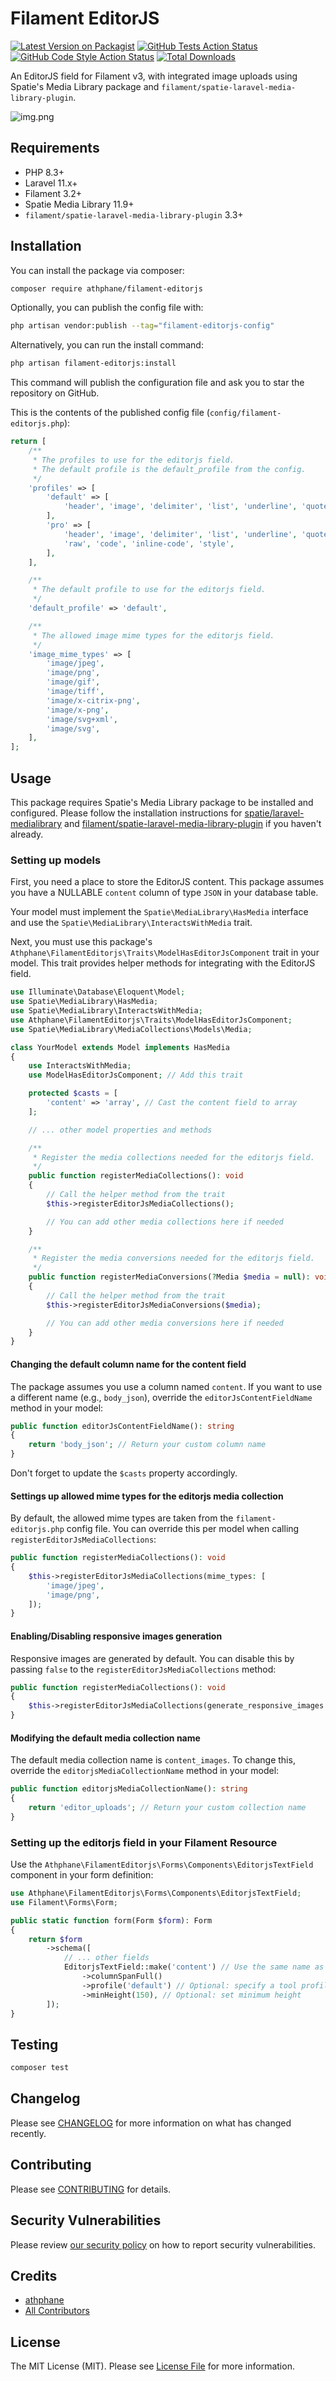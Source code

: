 # Filament EditorJS

[![Latest Version on Packagist](https://img.shields.io/packagist/v/athphane/filament-editorjs.svg?style=flat-square)](https://packagist.org/packages/athphane/filament-editorjs)
[![GitHub Tests Action Status](https://img.shields.io/github/actions/workflow/status/athphane/filament-editorjs/run-tests.yml?branch=main&label=tests&style=flat-square)](https://github.com/athphane/filament-editorjs/actions?query=workflow%3Arun-tests+branch%3Amain)
[![GitHub Code Style Action Status](https://img.shields.io/github/actions/workflow/status/athphane/filament-editorjs/fix-php-code-styling.yml?branch=main&label=code%20style&style=flat-square)](https://github.com/athphane/filament-editorjs/actions?query=workflow%3A"Fix+PHP+code+styling"+branch%3Amain)
[![Total Downloads](https://img.shields.io/packagist/dt/athphane/filament-editorjs.svg?style=flat-square)](https://packagist.org/packages/athphane/filament-editorjs)

An EditorJS field for Filament v3, with integrated image uploads using Spatie's Media Library package and `filament/spatie-laravel-media-library-plugin`.

![img.png](assets/img.png)

## Requirements

- PHP 8.3+
- Laravel 11.x+
- Filament 3.2+
- Spatie Media Library 11.9+
- `filament/spatie-laravel-media-library-plugin` 3.3+

## Installation

You can install the package via composer:

```bash
composer require athphane/filament-editorjs
```

Optionally, you can publish the config file with:

```bash
php artisan vendor:publish --tag="filament-editorjs-config"
```

Alternatively, you can run the install command:

```bash
php artisan filament-editorjs:install
```

This command will publish the configuration file and ask you to star the repository on GitHub.

This is the contents of the published config file (`config/filament-editorjs.php`):

```php
return [
    /**
     * The profiles to use for the editorjs field.
     * The default profile is the default_profile from the config.
     */
    'profiles' => [
        'default' => [
            'header', 'image', 'delimiter', 'list', 'underline', 'quote', 'table',
        ],
        'pro' => [
            'header', 'image', 'delimiter', 'list', 'underline', 'quote', 'table',
            'raw', 'code', 'inline-code', 'style',
        ],
    ],

    /**
     * The default profile to use for the editorjs field.
     */
    'default_profile' => 'default',

    /**
     * The allowed image mime types for the editorjs field.
     */
    'image_mime_types' => [
        'image/jpeg',
        'image/png',
        'image/gif',
        'image/tiff',
        'image/x-citrix-png',
        'image/x-png',
        'image/svg+xml',
        'image/svg',
    ],
];
```

## Usage

This package requires Spatie's Media Library package to be installed and configured. Please follow the installation instructions for [spatie/laravel-medialibrary](https://spatie.be/docs/laravel-medialibrary/v11/installation-setup) and [filament/spatie-laravel-media-library-plugin](https://filamentphp.com/plugins/spatie-media-library) if you haven't already.

### Setting up models

First, you need a place to store the EditorJS content. This package assumes you have a NULLABLE `content` column of type `JSON` in your database table.

Your model must implement the `Spatie\MediaLibrary\HasMedia` interface and use the `Spatie\MediaLibrary\InteractsWithMedia` trait.

Next, you must use this package's `Athphane\FilamentEditorjs\Traits\ModelHasEditorJsComponent` trait in your model. This trait provides helper methods for integrating with the EditorJS field.

```php
use Illuminate\Database\Eloquent\Model;
use Spatie\MediaLibrary\HasMedia;
use Spatie\MediaLibrary\InteractsWithMedia;
use Athphane\FilamentEditorjs\Traits\ModelHasEditorJsComponent;
use Spatie\MediaLibrary\MediaCollections\Models\Media;

class YourModel extends Model implements HasMedia
{
    use InteractsWithMedia;
    use ModelHasEditorJsComponent; // Add this trait

    protected $casts = [
        'content' => 'array', // Cast the content field to array
    ];

    // ... other model properties and methods

    /**
     * Register the media collections needed for the editorjs field.
     */
    public function registerMediaCollections(): void
    {
        // Call the helper method from the trait
        $this->registerEditorJsMediaCollections();

        // You can add other media collections here if needed
    }

    /**
     * Register the media conversions needed for the editorjs field.
     */
    public function registerMediaConversions(?Media $media = null): void
    {
        // Call the helper method from the trait
        $this->registerEditorJsMediaConversions($media);

        // You can add other media conversions here if needed
    }
}
```

#### Changing the default column name for the content field
The package assumes you use a column named `content`. If you want to use a different name (e.g., `body_json`), override the `editorJsContentFieldName` method in your model:

```php
public function editorJsContentFieldName(): string
{
    return 'body_json'; // Return your custom column name
}
```

Don't forget to update the `$casts` property accordingly.

#### Settings up allowed mime types for the editorjs media collection
By default, the allowed mime types are taken from the `filament-editorjs.php` config file. You can override this per model when calling `registerEditorJsMediaCollections`:

```php
public function registerMediaCollections(): void
{
    $this->registerEditorJsMediaCollections(mime_types: [
        'image/jpeg',
        'image/png',
    ]);
}
````

#### Enabling/Disabling responsive images generation
Responsive images are generated by default. You can disable this by passing `false` to the `registerEditorJsMediaCollections` method:

```php
public function registerMediaCollections(): void
{
    $this->registerEditorJsMediaCollections(generate_responsive_images: false);
}
```

#### Modifying the default media collection name
The default media collection name is `content_images`. To change this, override the `editorjsMediaCollectionName` method in your model:

```php
public function editorjsMediaCollectionName(): string
{
    return 'editor_uploads'; // Return your custom collection name
}
```

### Setting up the editorjs field in your Filament Resource

Use the `Athphane\FilamentEditorjs\Forms\Components\EditorjsTextField` component in your form definition:

```php
use Athphane\FilamentEditorjs\Forms\Components\EditorjsTextField;
use Filament\Forms\Form;

public static function form(Form $form): Form
{
    return $form
        ->schema([
            // ... other fields
            EditorjsTextField::make('content') // Use the same name as your database column
                ->columnSpanFull()
                ->profile('default') // Optional: specify a tool profile from config
                ->minHeight(150), // Optional: set minimum height
        ]);
}
```

## Testing

```bash
composer test
```

## Changelog

Please see [CHANGELOG](CHANGELOG.md) for more information on what has changed recently.

## Contributing

Please see [CONTRIBUTING](.github/CONTRIBUTING.md) for details.

## Security Vulnerabilities

Please review [our security policy](../../security/policy) on how to report security vulnerabilities.

## Credits

- [athphane](https://github.com/athphane)
- [All Contributors](../../contributors)

## License

The MIT License (MIT). Please see [License File](LICENSE.md) for more information.
